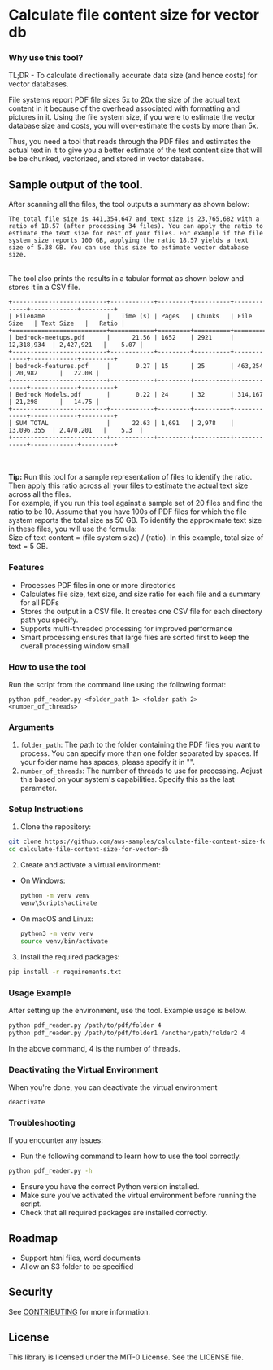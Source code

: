 # Calculate file content size for vector db

### Why use this tool?
TL;DR - To calculate directionally accurate data size (and hence costs) for vector databases.

File systems report PDF file sizes 5x to 20x the size of the actual text content in it because of the overhead associated with formatting and pictures in it. Using the file system size, if you were to estimate the vector database size and costs, you will over-estimate the costs by more than 5x.

Thus, you need a tool that reads through the PDF files and estimates the actual text in it to give you a better estimate of the text content size that will be be chunked, vectorized, and stored in vector database.

## Sample output of the tool.
After scanning all the files, the tool outputs a summary as shown below:
  ```
The total file size is 441,354,647 and text size is 23,765,682 with a ratio of 18.57 (after processing 34 files). You can apply the ratio to estimate the text size for rest of your files. For example if the file system size reports 100 GB, applying the ratio 18.57 yields a text size of 5.38 GB. You can use this size to estimate vector database size.
  ```
<br>The tool also prints the results in a tabular format as shown below and stores it in a CSV file.
```
+--------------------------+------------+---------+----------+-------------+-------------+---------+
| Filename                 |   Time (s) | Pages   | Chunks   | File Size   | Text Size   |   Ratio |
+==========================+============+=========+==========+=============+=============+=========+
| bedrock-meetups.pdf      |      21.56 | 1652    | 2921     | 12,318,934  | 2,427,921   |    5.07 |
+--------------------------+------------+---------+----------+-------------+-------------+---------+
| bedrock-features.pdf     |       0.27 | 15      | 25       | 463,254     | 20,982      |   22.08 |
+--------------------------+------------+---------+----------+-------------+-------------+---------+
| Bedrock Models.pdf       |       0.22 | 24      | 32       | 314,167     | 21,298      |   14.75 |
+--------------------------+------------+---------+----------+-------------+-------------+---------+
| SUM TOTAL                |      22.63 | 1,691   | 2,978    | 13,096,355  | 2,470,201   |    5.3  |
+--------------------------+------------+---------+----------+-------------+-------------+---------+
``` 
<br><br><b>Tip:</b> Run this tool for a sample representation of files to identify the ratio. Then apply this ratio across all your files to estimate the actual text size across all the files. 
<br>For example, if you run this tool against a sample set of 20 files and find the ratio to be 10. Assume that you have 100s of PDF files for which the file system reports the total size as 50 GB. To identify the approximate text size in these files, you will use the formula: 
<br>Size of text content = (file system size) / (ratio). In this example, total size of text = 5 GB.

### Features
- Processes PDF files in one or more directories
- Calculates file size, text size, and size ratio for each file and a summary for all PDFs
- Stores the output in a CSV file. It creates one CSV file for each directory path you specify.
- Supports multi-threaded processing for improved performance
- Smart processing ensures that large files are sorted first to keep the overall processing window small

### How to use the tool
Run the script from the command line using the following format:
  ```
python pdf_reader.py <folder_path 1> <folder path 2> <number_of_threads>
  ```

### Arguments

1. `folder_path`: The path to the folder containing the PDF files you want to process. You can specify more than one folder separated by spaces. If your folder name has spaces, please specify it in "". 
2. `number_of_threads`: The number of threads to use for processing. Adjust this based on your system's capabilities. Specify this as the last parameter.

### Setup Instructions

1. Clone the repository:
```bash
git clone https://github.com/aws-samples/calculate-file-content-size-for-vector-db.git
cd calculate-file-content-size-for-vector-db
```

2. Create and activate a virtual environment:

- On Windows:
  ```bash
  python -m venv venv
  venv\Scripts\activate
  ```

- On macOS and Linux:
  ```bash
  python3 -m venv venv
  source venv/bin/activate
  ```

3. Install the required packages:
  ```bash
  pip install -r requirements.txt
  ```

### Usage Example

After setting up the environment, use the tool. Example usage is below.

  ```bash
python pdf_reader.py /path/to/pdf/folder 4
python pdf_reader.py /path/to/pdf/folder1 /another/path/folder2 4
  ```
In the above command, 4 is the number of threads.

### Deactivating the Virtual Environment

When you're done, you can deactivate the virtual environment
```
deactivate
```

### Troubleshooting

If you encounter any issues:
- Run the following command to learn how to use the tool correctly.

```bash
python pdf_reader.py -h
```
- Ensure you have the correct Python version installed.
- Make sure you've activated the virtual environment before running the script.
- Check that all required packages are installed correctly.

## Roadmap

- Support html files, word documents 
- Allow an S3 folder to be specified

## Security

See [CONTRIBUTING](CONTRIBUTING.md#security-issue-notifications) for more information.

## License

This library is licensed under the MIT-0 License. See the LICENSE file.